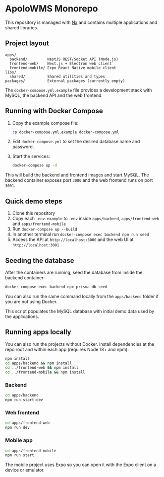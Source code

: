 # ApoloWMS Monorepo

This repository is managed with [Nx](https://nx.dev) and contains multiple applications and shared libraries.

## Project layout

```
apps/
  backend/         NestJS REST/Socket API (Node.js)
  frontend-web/    Next.js + Electron web client
  frontend-mobile/ Expo React Native mobile client
libs/
  shared/          Shared utilities and types
packages/          External packages (currently empty)
```

The `docker-compose.yml.example` file provides a development stack with MySQL, the backend API and the web frontend.

## Running with Docker Compose

1. Copy the example compose file:

   ```bash
   cp docker-compose.yml.example docker-compose.yml
   ```
2. Edit `docker-compose.yml` to set the desired database name and password.
3. Start the services:

   ```bash
   docker-compose up -d
   ```

This will build the backend and frontend images and start MySQL. The backend container exposes port `3000` and the web frontend runs on port `3001`.

## Quick demo steps

1. Clone this repository
2. Copy each `.env.example` to `.env` inside `apps/backend`, `apps/frontend-web` and `apps/frontend-mobile`
3. Run `docker-compose up --build`
4. In another terminal run `docker-compose exec backend npm run seed`
5. Access the API at `http://localhost:3000` and the web UI at `http://localhost:3001`

## Seeding the database

After the containers are running, seed the database from inside the backend container:

```bash
docker-compose exec backend npx prisma db seed
```

You can also run the same command locally from the `apps/backend` folder if you
are not using Docker.

This script populates the MySQL database with initial demo data used by the applications.

## Running apps locally

You can also run the projects without Docker. Install dependencies at the repo root and within each app (requires Node 18+ and npm):

```bash
npm install
cd apps/backend && npm install
cd ../frontend-web && npm install
cd ../frontend-mobile && npm install
```

### Backend

```bash
cd apps/backend
npm run start:dev
```

### Web frontend

```bash
cd apps/frontend-web
npm run dev
```

### Mobile app

```bash
cd apps/frontend-mobile
npm run start
```

The mobile project uses Expo so you can open it with the Expo client on a device or emulator.

